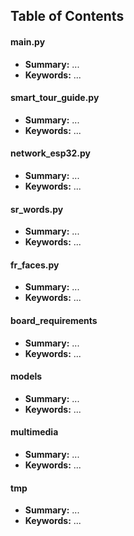 ## Table of Contents

#### main.py
 - **Summary:** ...
 - **Keywords:** ...
 
#### smart_tour_guide.py
 - **Summary:** ...
 - **Keywords:** ...
 
#### network_esp32.py
 - **Summary:** ...
 - **Keywords:** ...

 #### sr_words.py
 - **Summary:** ...
 - **Keywords:** ...

#### fr_faces.py
 - **Summary:** ...
 - **Keywords:** ...

#### board_requirements
 - **Summary:** ...
 - **Keywords:** ...

#### models
 - **Summary:** ...
 - **Keywords:** ...

#### multimedia
 - **Summary:** ...
 - **Keywords:** ...

#### tmp
 - **Summary:** ...
 - **Keywords:** ...
